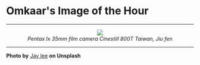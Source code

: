 # Omkaar's Image of the Hour

---

<div align="center">

<a href="https://unsplash.com/photos/people-walk-through-a-crowded-alleyway-lit-by-lanterns-g4PyCLAvONA">
  <img src="https://images.unsplash.com/photo-1752146725399-8bb98d17f48f?crop=entropy&cs=tinysrgb&fit=max&fm=jpg&ixid=M3w3NjA2Nzh8MHwxfHJhbmRvbXx8fHx8fHx8fDE3NTQ3Njk2MDB8&ixlib=rb-4.1.0&q=80&w=1080" style="max-width:100%; height:auto;">
</a>

<br>
<i>Pentax lx 35mm film camera Cinestill 800T Taiwan, Jiu fen</i>

</div>

---

**Photo by** [Jay lee](https://unsplash.com/@cronos449) **on Unsplash**
